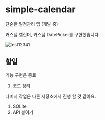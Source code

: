 # simple-calendar
단순한 일정관리 앱 (개발 중)

커스텀 캘린더, 커스텀 DatePicker를 구현했습니다.

![test12341](https://github.com/rlatkddn212/simple-calendar/blob/master/test.gif)

## 할일

기능 구현은 종료
1) 코드 정리

나머지 작업은 다른 저장소에서 진행 할 것 같아요.
1) SQLite
2) API 붙이기
